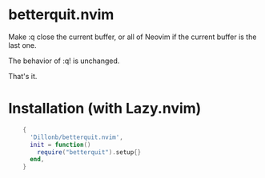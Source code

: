 # betterquit.nvim

Make :q close the current buffer, or all of Neovim if the current buffer is the last one.

The behavior of :q! is unchanged.

That's it.

# Installation (with Lazy.nvim)

```lua
    {
      'Dillonb/betterquit.nvim',
      init = function()
        require("betterquit").setup{}
      end,
    }
```
